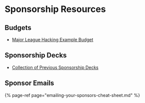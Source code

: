 # Sponsorship Resources

## Budgets

* [Major League Hacking Example Budget](https://docs.google.com/spreadsheets/d/1ADKWatCbC3AhBKlyWOtVSqMcD6O6Y3FcwMTZwynPwDA/edit)

## Sponsorship Decks

* [Collection of Previous Sponsorship Decks](https://github.com/MLH/hackathon-organizer-guide/blob/master/Organizer-Resources/Previous-Sponsorship-Decks)

## Sponsor Emails

{% page-ref page="emailing-your-sponsors-cheat-sheet.md" %}

